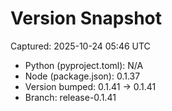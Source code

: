 # Version Snapshot

Captured: 2025-10-24 05:46 UTC

- Python (pyproject.toml): N/A
- Node (package.json):    0.1.37
- Version bumped: 0.1.41 → 0.1.41
- Branch: release-0.1.41
